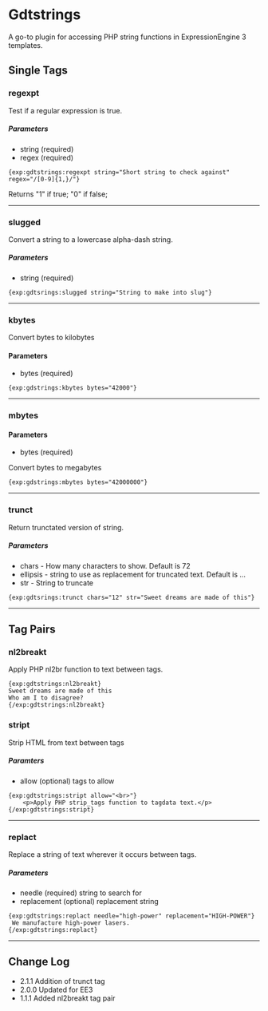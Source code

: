 # Gdtstrings
A go-to plugin for accessing PHP string functions in ExpressionEngine 3 templates.

## Single Tags

### regexpt
Test if a regular expression is true. 

##### Parameters
- string (required)
- regex (required)

```
{exp:gdtstrings:regexpt string="Short string to check against" regex="/[0-9]{1,}/"} 
```

Returns "1" if true; "0" if false;

---


### slugged

Convert a string to a lowercase alpha-dash string.

##### Parameters 
- string (required)

``` 
{exp:gdtsrings:slugged string="String to make into slug"} 
```
---

### kbytes

Convert bytes to kilobytes

#### Parameters 
- bytes (required)


```
{exp:gdstrings:kbytes bytes="42000"}
```
--- 

### mbytes

#### Parameters 
- bytes (required)

Convert bytes to megabytes

```
{exp:gdstrings:mbytes bytes="42000000"}
```
---

### trunct

Return trunctated version of string.

##### Parameters 
- chars - How many characters to show. Default is 72
- ellipsis - string to use as replacement for truncated text. Default is ...
- str - String to truncate

``` 
{exp:gdtsrings:trunct chars="12" str="Sweet dreams are made of this"} 
```
---

## Tag Pairs

### nl2breakt
Apply PHP nl2br function to text between tags.

```
{exp:gdtstrings:nl2breakt}
Sweet dreams are made of this
Who am I to disagree?			
{/exp:gdtstrings:nl2breakt}
```

### stript
Strip HTML from text between tags

##### Paramters 
- allow  (optional) tags to allow

```
{exp:gdtstrings:stript allow="<br>"}
	<p>Apply PHP strip_tags function to tagdata text.</p>
{/exp:gdtstrings:stript}
```
---

### replact

Replace a string of text wherever it occurs between tags.


##### Parameters 
- needle (required) string to search for
- replacement (optional) replacement string

```
{exp:gdtstrings:replact needle="high-power" replacement="HIGH-POWER"}
 We manufacture high-power lasers.
{/exp:gdtstrings:replact}
```

---

## Change Log
 - 2.1.1 Addition of trunct tag
 - 2.0.0 Updated for EE3
 - 1.1.1 Added nl2breakt tag pair
